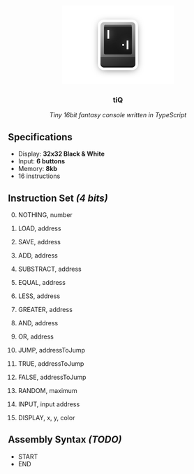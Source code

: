 <p align="center">
	<img src="https://raw.githubusercontent.com/Kirlovon/tiQ/master/assets/logo.png" alt="tiQ Logo" width="256">
</p>

<h3 align="center">tiQ</h3>
<p align="center"><i>Tiny 16bit fantasy console written in TypeScript</i></p>

## Specifications
* Display: **32x32 Black & White**
* Input: **6 buttons**
* Memory: **8kb** 
* 16 instructions

## Instruction Set _(4 bits)_
0. NOTHING, number
1. LOAD, address
2. SAVE, address

3. ADD, address
4. SUBSTRACT, address

5. EQUAL, address
6. LESS, address
7. GREATER, address
8. AND, address
9. OR, address

10. JUMP, addressToJump
11. TRUE, addressToJump
12. FALSE, addressToJump

13. RANDOM, maximum
14. INPUT, input address
15. DISPLAY, x, y, color

## Assembly Syntax _(TODO)_
* START
* END
